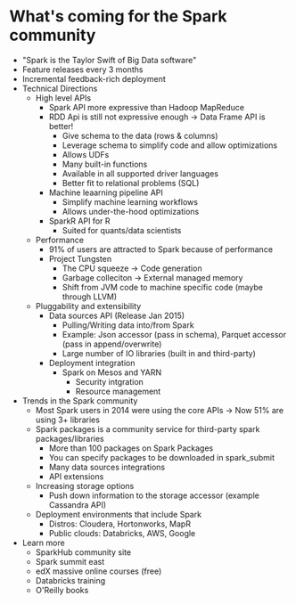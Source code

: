 # What's coming for the Spark community
* "Spark is the Taylor Swift of Big Data software"
* Feature releases every 3 months
* Incremental feedback-rich deployment
* Technical Directions
    * High level APIs
        * Spark API more expressive than Hadoop MapReduce
        * RDD Api is still not expressive enough -&gt; Data Frame API is better!
            * Give schema to the data (rows &amp; columns)
            * Leverage schema to simplify code and allow optimizations
            * Allows UDFs
            * Many built-in functions
            * Available in all supported driver languages
            * Better fit to relational problems (SQL)
        * Machine leaarning pipeline API
            * Simplify machine learning workflows
            * Allows under-the-hood optimizations
        * SparkR API for R
            * Suited for quants/data scientists
    * Performance
        * 91% of users are attracted to Spark because of performance
        * Project Tungsten
            * The CPU squeeze -&gt; Code generation
            * Garbage colleciton -&gt; External managed memory
            * Shift from JVM code to machine specific code (maybe through LLVM)
    * Pluggability and extensibility
        * Data sources API (Release Jan 2015)
            * Pulling/Writing data into/from Spark
            * Example: Json accessor (pass in schema), Parquet accessor (pass in append/overwrite)
            * Large number of IO libraries (built in and third-party)
        * Deployment integration
            * Spark on Mesos and YARN
                * Security intgration
                * Resource management
* Trends in the Spark community
    * Most Spark users in 2014 were using the core APIs -&gt; Now 51% are using 3+ libraries
    * Spark packages is a community service for third-party spark packages/libraries
        * More than 100 packages on Spark Packages
        * You can specify packages to be downloaded in spark_submit
        * Many data sources integrations
        * API extensions
    * Increasing storage options
        * Push down information to the storage accessor (example Cassandra API)
    * Deployment environments that include Spark
        * Distros: Cloudera, Hortonworks, MapR
        * Public clouds: Databricks, AWS, Google
* Learn more
    * SparkHub community site
    * Spark summit east
    * edX massive online courses (free)
    * Databricks training
    * O'Reilly books
